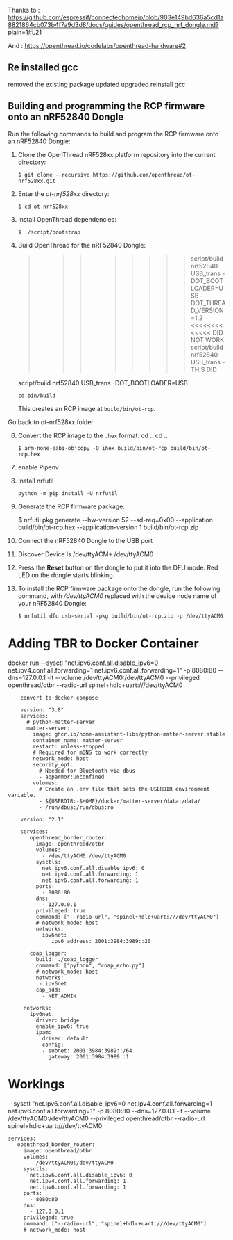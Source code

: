 Thanks to : https://github.com/espressif/connectedhomeip/blob/903e149bd636a5cd1a8821864cb073b4f7a9d3d8/docs/guides/openthread_rcp_nrf_dongle.md?plain=1#L21

And : https://openthread.io/codelabs/openthread-hardware#2


## Re installed gcc

removed the existing package
updated
upgraded
reinstall gcc


## Building and programming the RCP firmware onto an nRF52840 Dongle

Run the following commands to build and program the RCP firmware onto an
nRF52840 Dongle:

1.  Clone the OpenThread nRF528xx platform repository into the current
    directory:

        $ git clone --recursive https://github.com/openthread/ot-nrf528xx.git

2.  Enter the _ot-nrf528xx_ directory:

        $ cd ot-nrf528xx

3.  Install OpenThread dependencies:

        $ ./script/bootstrap

4.  Build OpenThread for the nRF52840 Dongle:

       >>>>>>>>>> script/build nrf52840 USB_trans -DOT_BOOTLOADER=USB -DOT_THREAD_VERSION=1.2 <<<<<<<<<<<<< DID NOT WORK
       script/build nrf52840 USB_trans - THIS DID
       >>>>>>>>>
       >>>>>>>>>
       script/build nrf52840 USB_trans -DOT_BOOTLOADER=USB

        cd bin/build

    This creates an RCP image at `build/bin/ot-rcp`.

Go back to ot-nrf528xx folder

6.  Convert the RCP image to the `.hex` format:
        cd ..
        cd ..
    

        $ arm-none-eabi-objcopy -O ihex build/bin/ot-rcp build/bin/ot-rcp.hex

8.    enable Pipenv

9.  Install nrfutil

        python -m pip install -U nrfutil
    

10.  Generate the RCP firmware package:

        $ nrfutil pkg generate --hw-version 52 --sd-req=0x00 --application build/bin/ot-rcp.hex --application-version 1 build/bin/ot-rcp.zip

11.  Connect the nRF52840 Dongle to the USB port
12.  Discover Device
        ls /dev/ttyACM*
        /dev/ttyACM0

13.  Press the **Reset** button on the dongle to put it into the DFU mode. Red
    LED on the dongle starts blinking.

14. To install the RCP firmware package onto the dongle, run the following
    command, with _/dev/ttyACM0_ replaced with the device node name of your
    nRF52840 Dongle:

        $ nrfutil dfu usb-serial -pkg build/bin/ot-rcp.zip -p /dev/ttyACM0

# Adding TBR to Docker Container

docker run --sysctl "net.ipv6.conf.all.disable_ipv6=0 net.ipv4.conf.all.forwarding=1 net.ipv6.conf.all.forwarding=1" -p 8080:80 --dns=127.0.0.1 -it --volume /dev/ttyACM0:/dev/ttyACM0 --privileged openthread/otbr --radio-url spinel+hdlc+uart:///dev/ttyACM0

        convert to docker compose
        
        version: "3.8"
        services:
          # python-matter-server
          matter-server:
            image: ghcr.io/home-assistant-libs/python-matter-server:stable
            container_name: matter-server
            restart: unless-stopped
            # Required for mDNS to work correctly
            network_mode: host
            security_opt:
              # Needed for Bluetooth via dbus
              - apparmor:unconfined
            volumes:
              # Create an .env file that sets the USERDIR environment variable.
              - ${USERDIR:-$HOME}/docker/matter-server/data:/data/
              - /run/dbus:/run/dbus:ro
        
        version: "2.1"
        
        services:
           openthread_border_router:
             image: openthread/otbr
             volumes:
               - /dev/ttyACM0:/dev/ttyACM0
             sysctls:
               net.ipv6.conf.all.disable_ipv6: 0
               net.ipv4.conf.all.forwarding: 1
               net.ipv6.conf.all.forwarding: 1
             ports:
               - 8080:80
             dns:
               - 127.0.0.1
             privileged: true
             command: ["--radio-url", "spinel+hdlc+uart:///dev/ttyACM0"]
             # network_mode: host
             networks:
               ipv6net:
                  ipv6_address: 2001:3984:3989::20
        
           coap_logger:
             build: ./coap_logger
             command: ["python", "coap_echo.py"]
             # network_mode: host
             networks:
              - ipv6net
             cap_add:
               - NET_ADMIN
        
         networks:
           ipv6net:
             driver: bridge
             enable_ipv6: true
             ipam:
               driver: default
               config:
               - subnet: 2001:3984:3989::/64
                 gateway: 2001:3984:3989::1


# Workings

--sysctl "net.ipv6.conf.all.disable_ipv6=0 net.ipv4.conf.all.forwarding=1 net.ipv6.conf.all.forwarding=1" -p 8080:80 --dns=127.0.0.1 -it --volume /dev/ttyACM0:/dev/ttyACM0 --privileged openthread/otbr --radio-url spinel+hdlc+uart:///dev/ttyACM0

    services:
       openthread_border_router:
         image: openthread/otbr
         volumes:
           - /dev/ttyACM0:/dev/ttyACM0
         sysctls:
           net.ipv6.conf.all.disable_ipv6: 0
           net.ipv4.conf.all.forwarding: 1
           net.ipv6.conf.all.forwarding: 1
         ports:
           - 8080:80
         dns:
           - 127.0.0.1
         privileged: true
         command: ["--radio-url", "spinel+hdlc+uart:///dev/ttyACM0"]
         # network_mode: host

